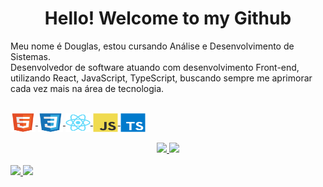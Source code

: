 <div align="center">
  <h1>Hello! Welcome to my Github</h1>
</div>

Meu nome é Douglas, estou cursando Análise e Desenvolvimento de Sistemas.<br>
Desenvolvedor de software atuando com desenvolvimento Front-end, utilizando React, JavaScript, TypeScript, buscando sempre me aprimorar cada vez mais na área de tecnologia.

<div style="display: inline_block"><br>
  <a href="https://github.com/Doug-Silva">
  <img align="center" alt="HTML" height="30" width="40" src="https://raw.githubusercontent.com/devicons/devicon/master/icons/html5/html5-original.svg"/>  
  <img align="center" alt="CSS" height="30" width="40" src="https://raw.githubusercontent.com/devicons/devicon/master/icons/css3/css3-original.svg"/>  
  <img align="center" alt="Js" height="30" width="40" src="https://raw.githubusercontent.com/devicons/devicon/master/icons/react/react-original.svg"/>
  <img align="center" alt="Js" height="30" width="40" src="https://raw.githubusercontent.com/devicons/devicon/master/icons/javascript/javascript-original.svg"/>
  <img align="center" alt="Js" height="30" width="40" src="https://raw.githubusercontent.com/devicons/devicon/master/icons/typescript/typescript-original.svg"/>
</div><br>
  
<div align='center'>
  <img height="180em" src="https://github-readme-stats.vercel.app/api?username=Doug-Silva&show_icons=true&theme=dark&include_all_commits=true&count_private=true"/>
  <img height="180em" src="https://github-readme-stats.vercel.app/api/top-langs/?username=Doug-Silva&layout=compact&langs_count=7&theme=dark"/>
</div><br>
  
<div>
  <a href="https://www.linkedin.com/in/douglas-s-silva/" target="_blank">
  <img src="https://img.shields.io/badge/-LinkedIn-%230077B5?style=for-the-badge&logo=linkedin&logoColor=white"/>
  <a href = "mailto:silvatec.br@gmail.com" target="_blank">
  <img src="https://img.shields.io/badge/Gmail-D14836?style=for-the-badge&logo=gmail&logoColor=white"/>
</div>
